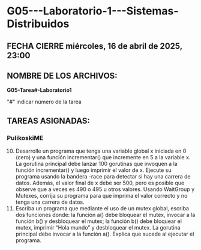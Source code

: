 # G05---Laboratorio-1---Sistemas-Distribuidos
## FECHA CIERRE miércoles, 16 de abril de 2025, 23:00
## NOMBRE DE LOS ARCHIVOS:
**G05-Tarea#-Laboratorio1**

"#" indicar número de la tarea
## TAREAS ASIGNADAS:
### PulikoskiME
10. Desarrolle un programa que tenga una variable global x iniciada en 0 (cero) y una función
incrementar() que incremente en 5 a la variable x. La gorutina principal debe lanzar 100
gorutinas que invoquen a la función incrementar() y luego imprimir el valor de x. Ejecute su
programa usando la bandera -race para detectar si hay una carrera de datos. Además, el valor
final de x debe ser 500, pero es posible que observe que a veces es 490 o 495 u otros
valores. Usando WaitGroup y Mutexes, corrija su programa para que imprima el valor
correcto y no tenga una carrera de datos.
11. Escriba un programa que mediante el uso de un mutex global, escriba dos funciones donde:
la función a() debe bloquear el mutex, invocar a la función b() y desbloquear el mutex; la
función b() debe bloquear el mutex, imprimir “Hola mundo” y desbloquear el mutex. La
gorutina principal debe invocar a la función a(). Explica que sucede al ejecutar el programa.
